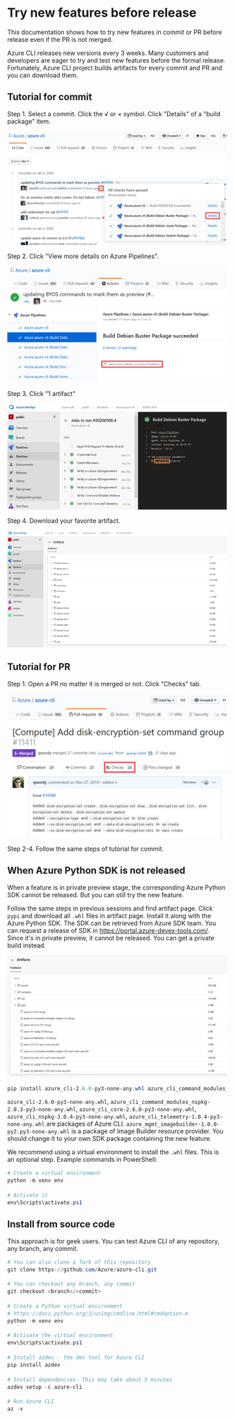 # Try new features before release

This documentation shows how to try new features in commit or PR before release even if the PR is not merged.

Azure CLI releases new versions every 3 weeks. Many customers and developers are eager to try and test new features before the formal release. Fortunately, Azure CLI project builds artifacts for every commit and PR and you can download them.

## Tutorial for commit

Step 1. Select a commit. Click the √ or × symbol. Click "Details" of a "build package" item.

![](assets/1.PNG)

Step 2. Click "View more details on Azure Pipelines".

![](assets/2.PNG)

Step 3. Click "1 artifact"

![](assets/3.PNG)

Step 4. Download your favorite artifact.

![](assets/4.PNG)

## Tutorial for PR

Step 1. Open a PR no matter it is merged or not. Click "Checks" tab.

![](assets/5.PNG)

Step 2-4. Follow the same steps of tutorial for commit.

## When Azure Python SDK is not released

When a feature is in private preview stage, the corresponding Azure Python SDK cannot be released. But you can still try the new feature.

Follow the same steps in previous sessions and find artifact page. Click `pypi` and download all `.whl` files in artifact page. Install it along with the Azure Python SDK. The SDK can be retrieved from Azure SDK team. You can request a release of SDK in https://portal.azure-devex-tools.com/. Since it's in private preview, it cannot be released. You can get a private build instead.

![](assets/6.PNG)

```powershell
pip install azure_cli-2.6.0-py3-none-any.whl azure_cli_command_modules_nspkg-2.0.3-py3-none-any.whl azure_cli_core-2.6.0-py3-none-any.whl azure_cli_nspkg-3.0.4-py3-none-any.whl azure_cli_telemetry-1.0.4-py3-none-any.whl azure_mgmt_imagebuilder-1.0.0-py2.py3-none-any.whl
```
`azure_cli-2.6.0-py3-none-any.whl`, `azure_cli_command_modules_nspkg-2.0.3-py3-none-any.whl`, `azure_cli_core-2.6.0-py3-none-any.whl`, `azure_cli_nspkg-3.0.4-py3-none-any.whl`, `azure_cli_telemetry-1.0.4-py3-none-any.whl` are packages of Azure CLI. `azure_mgmt_imagebuilder-1.0.0-py2.py3-none-any.whl` is a package of Image Builder resource provider. You should change it to your own SDK package containing the new feature.

We recommend using a virtual environment to install the `.whl` files. This is an optional step.
Example commands in PowerShell:

```powershell
# Create a virtual environment 
python -m venv env

# Activate it
env\Scripts\activate.ps1
```

## Install from source code

This approach is for geek users. You can test Azure CLI of any repository, any branch, any commit.

```powershell
# You can also clone a fork of this repository
git clone https://github.com/Azure/azure-cli.git

# You can checkout any branch, any commit
git checkout <branch>/<commit>

# Create a Python virtual environment
# https://docs.python.org/3/using/cmdline.html#cmdoption-m
python -m venv env

# Activate the virtual environment
env\Scripts\activate.ps1

# Install azdev - the dev tool for Azure CLI
pip install azdev

# Install dependencies. This may take about 5 minutes
azdev setup -c azure-cli

# Run Azure CLI
az -v
```
